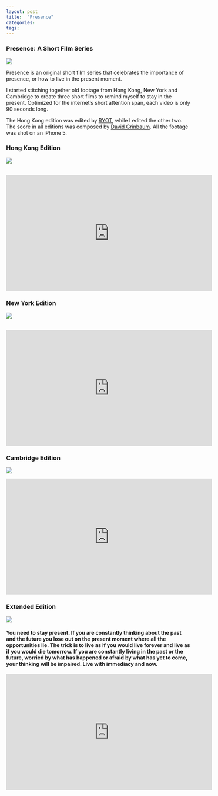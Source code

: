 ```yaml
---
layout: post
title:  "Presence"
categories: 
tags: 
---
```


### Presence: A Short Film Series

![](https://cdn-images-1.medium.com/max/1600/1*cJfz-STRKySxzsJEId8n5Q.jpeg)

Presence is an original short film series that celebrates the importance of presence, or how to live in the present moment.

I started stitching together old footage from Hong Kong, New York and Cambridge to create three short films to remind myself to stay in the present. Optimized for the internet’s short attention span, each video is only 90 seconds long.

The Hong Kong edition was edited by [RYOT](http://ryot.huffingtonpost.com), while I edited the other two. The score in all editions was composed by [David Grinbaum](http://davidgrinbaum.com/). All the footage was shot on an iPhone 5.

### Hong Kong Edition

![](https://cdn-images-1.medium.com/max/1600/1*3MHNS8iW2TTYhpFITrFB2A.jpeg)

<br>
<iframe width="560" height="315" src="https://www.youtube.com/embed/bAt51LAj79I?si=0qCrYmQWs5Wvg9WI" title="YouTube video player" frameborder="0" allow="accelerometer; autoplay; clipboard-write; encrypted-media; gyroscope; picture-in-picture; web-share" allowfullscreen></iframe>

### New York Edition

![](https://cdn-images-1.medium.com/max/1600/1*jd2YK4ANNijgWjbyMA8jaA.jpeg)

<br>

<iframe width="560" height="315" src="https://www.youtube.com/embed/b9u0vAtVxzQ?si=BhWoAMVnkvl-s6VC" title="YouTube video player" frameborder="0" allow="accelerometer; autoplay; clipboard-write; encrypted-media; gyroscope; picture-in-picture; web-share" allowfullscreen></iframe>

### Cambridge Edition

![](https://cdn-images-1.medium.com/max/1600/1*BjxJPDGBV4H21k2jfOj6yQ.jpeg)

<iframe width="560" height="315" src="https://www.youtube.com/embed/MaKXDqsiCOg?si=lRpqv0SJANR5M-AH" title="YouTube video player" frameborder="0" allow="accelerometer; autoplay; clipboard-write; encrypted-media; gyroscope; picture-in-picture; web-share" allowfullscreen></iframe>

### Extended Edition

![](https://cdn-images-1.medium.com/max/1600/1*Eky3_fRX8emCBYqckvaFgw.jpeg)

#### You need to stay present. If you are constantly thinking about the past and the future you lose out on the present moment where all the opportunities lie. The trick is to live as if you would live forever and live as if you would die tomorrow. If you are constantly living in the past or the future, worried by what has happened or afraid by what has yet to come, your thinking will be impaired. Live with immediacy and now.

<iframe width="560" height="315" src="https://www.youtube.com/embed/0dY3gdJ8LpE?si=5x4E4Bx_tWyuqj_5" title="YouTube video player" frameborder="0" allow="accelerometer; autoplay; clipboard-write; encrypted-media; gyroscope; picture-in-picture; web-share" allowfullscreen></iframe>



